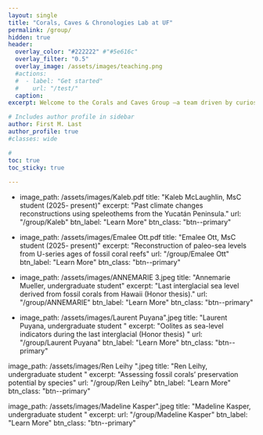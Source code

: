 ```yaml
---
layout: single
title: "Corals, Caves & Chronologies Lab at UF"
permalink: /group/
hidden: true
header:
  overlay_color: "#222222" #"#5e616c"
  overlay_filter: "0.5"
  overlay_image: /assets/images/teaching.png
  #actions:
  #  - label: "Get started"
  #    url: "/test/"
  caption:
excerpt: Welcome to the Corals and Caves Group —a team driven by curiosity about Earth’s past. We explore records preserved in fossil corals and cave deposits to better understand longterm changes in climate and sea level.

# Includes author profile in sidebar
author: First M. Last
author_profile: true
#classes: wide

#  
toc: true
toc_sticky: true  
      
---
```

- image_path: /assets/images/Kaleb.pdf
  title: "Kaleb McLaughlin, MsC student (2025- present)"
  excerpt: "Past climate changes reconstructions using speleothems from the Yucatán Peninsula."
  url: "/group/Kaleb"
  btn_label: "Learn More"
  btn_class: "btn--primary"
  
- image_path: /assets/images/Emalee Ott.pdf
  title: "Emalee Ott, MsC student (2025- present)"
  excerpt: "Reconstruction of paleo-sea levels from U-series ages of fossil coral reefs"
  url: "/group/Emalee Ott"
  btn_label: "Learn More"
  btn_class: "btn--primary"
  
- image_path: /assets/images/ANNEMARIE 3.jpeg
  title: "Annemarie Mueller, undergraduate student"
  excerpt: "Last interglacial sea level derived from fossil corals from Hawaii (Honor thesis)."
  url: "/group/ANNEMARIE"
  btn_label: "Learn More"
  btn_class: "btn--primary"
  
- image_path: /assets/images/Laurent Puyana".jpeg
  title: "Laurent Puyana, undergraduate student "
  excerpt: "Oolites as sea-level indicators during the last interglacial (Honor thesis) "
  url: "/group/Laurent Puyana"
  btn_label: "Learn More"
  btn_class: "btn--primary"

 image_path: /assets/images/Ren Leihy ".jpeg
  title: "Ren Leihy, undergraduate student "
  excerpt: "Assessing fossil corals’ preservation potential by species"
  url: "/group/Ren Leihy"
  btn_label: "Learn More"
  btn_class: "btn--primary"

 image_path: /assets/images/Madeline Kasper".jpeg
  title: "Madeline Kasper, undergraduate student "
  excerpt: 
  url: "/group/Madeline Kasper"
  btn_label: "Learn More"
  btn_class: "btn--primary"
